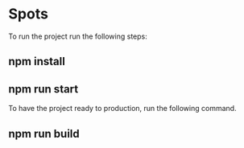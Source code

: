 # Spots

To run the project run the following steps:

## npm install

## npm run start

To have the project ready to production, run the following command.

## npm run build